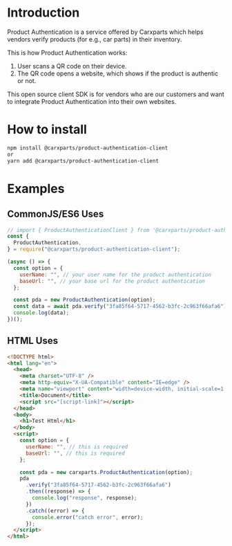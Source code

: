 # Introduction

Product Authentication is a service offered by Carxparts which helps vendors verify products (for e.g., car parts) in their inventory. 

This is how Product Authentication works:
1. User scans a QR code on their device.
2. The QR code opens a website, which shows if the product is authentic or not.

This open source client SDK is for vendors who are our customers and want to integrate Product Authentication into their own websites.

# How to install

```bash
npm install @carxparts/product-authentication-client
or
yarn add @carxparts/product-authentication-client
```

# Examples

## CommonJS/ES6 Uses

```js
// import { ProductAuthenticationClient } from '@carxparts/product-authentication-client';
const {
  ProductAuthentication,
} = require("@carxparts/product-authentication-client");

(async () => {
  const option = {
    userName: "", // your user name for the product authentication
    baseUrl: "", // your base url for the product authentication
  };

  const pda = new ProductAuthentication(option);
  const data = await pda.verify("3fa85f64-5717-4562-b3fc-2c963f66afa6");
  console.log(data);
})();
```

## HTML Uses

```html
<!DOCTYPE html>
<html lang="en">
  <head>
    <meta charset="UTF-8" />
    <meta http-equiv="X-UA-Compatible" content="IE=edge" />
    <meta name="viewport" content="width=device-width, initial-scale=1.0" />
    <title>Document</title>
    <script src="[script-link]"></script>
  </head>
  <body>
    <h1>Test Html</h1>
  </body>
  <script>
    const option = {
      userName: "", // this is required
      baseUrl: "", // this is required
    };

    const pda = new carxparts.ProductAuthentication(option);
    pda
      .verify("3fa85f64-5717-4562-b3fc-2c963f66afa6")
      .then((response) => {
        console.log("response", response);
      })
      .catch((error) => {
        console.error("catch error", error);
      });
  </script>
</html>
```
